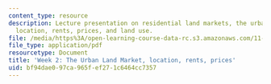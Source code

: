```yaml
---
content_type: resource
description: Lecture presentation on residential land markets, the urban land market,
  location, rents, prices, and land use.
file: /media/https%3A/open-learning-course-data-rc.s3.amazonaws.com/11-433j-real-estate-economics-fall-2008/bf94dae097ca965fef271c6464cc7357_wk2.pdf
file_type: application/pdf
resourcetype: Document
title: 'Week 2: The Urban Land Market, location, rents, prices'
uid: bf94dae0-97ca-965f-ef27-1c6464cc7357
---
```

